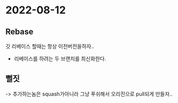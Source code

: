 # 2022-08-12

## Rebase

깃 리베이스 할때는 항상 이전버전을하자..
+ 리베이스를 하려는 두 브랜치를 최신화한다.

## 뻘짓

-> 추가하는놈은 squash가아니라 그냥 푸쉬해서 오리진으로 pull되게 만들자..
